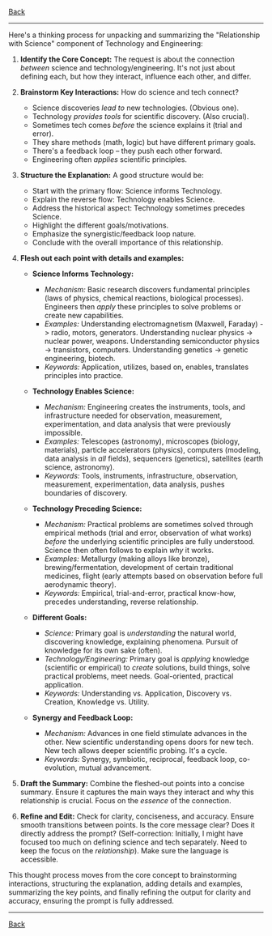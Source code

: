 [Back](README.md)

---

Here's a thinking process for unpacking and summarizing the "Relationship with Science" component of Technology and Engineering:

1.  **Identify the Core Concept:** The request is about the connection *between* science and technology/engineering. It's not just about defining each, but how they interact, influence each other, and differ.

2.  **Brainstorm Key Interactions:** How do science and tech connect?
    *   Science discoveries *lead to* new technologies. (Obvious one).
    *   Technology *provides tools* for scientific discovery. (Also crucial).
    *   Sometimes tech comes *before* the science explains it (trial and error).
    *   They share methods (math, logic) but have different primary goals.
    *   There's a feedback loop – they push each other forward.
    *   Engineering often *applies* scientific principles.

3.  **Structure the Explanation:** A good structure would be:
    *   Start with the primary flow: Science informs Technology.
    *   Explain the reverse flow: Technology enables Science.
    *   Address the historical aspect: Technology sometimes precedes Science.
    *   Highlight the different goals/motivations.
    *   Emphasize the synergistic/feedback loop nature.
    *   Conclude with the overall importance of this relationship.

4.  **Flesh out each point with details and examples:**

    *   **Science Informs Technology:**
        *   *Mechanism:* Basic research discovers fundamental principles (laws of physics, chemical reactions, biological processes). Engineers then *apply* these principles to solve problems or create new capabilities.
        *   *Examples:* Understanding electromagnetism (Maxwell, Faraday) -> radio, motors, generators. Understanding nuclear physics -> nuclear power, weapons. Understanding semiconductor physics -> transistors, computers. Understanding genetics -> genetic engineering, biotech.
        *   *Keywords:* Application, utilizes, based on, enables, translates principles into practice.

    *   **Technology Enables Science:**
        *   *Mechanism:* Engineering creates the instruments, tools, and infrastructure needed for observation, measurement, experimentation, and data analysis that were previously impossible.
        *   *Examples:* Telescopes (astronomy), microscopes (biology, materials), particle accelerators (physics), computers (modeling, data analysis in *all* fields), sequencers (genetics), satellites (earth science, astronomy).
        *   *Keywords:* Tools, instruments, infrastructure, observation, measurement, experimentation, data analysis, pushes boundaries of discovery.

    *   **Technology Preceding Science:**
        *   *Mechanism:* Practical problems are sometimes solved through empirical methods (trial and error, observation of what works) *before* the underlying scientific principles are fully understood. Science then often follows to explain *why* it works.
        *   *Examples:* Metallurgy (making alloys like bronze), brewing/fermentation, development of certain traditional medicines, flight (early attempts based on observation before full aerodynamic theory).
        *   *Keywords:* Empirical, trial-and-error, practical know-how, precedes understanding, reverse relationship.

    *   **Different Goals:**
        *   *Science:* Primary goal is *understanding* the natural world, discovering knowledge, explaining phenomena. Pursuit of knowledge for its own sake (often).
        *   *Technology/Engineering:* Primary goal is *applying* knowledge (scientific or empirical) to *create* solutions, build things, solve practical problems, meet needs. Goal-oriented, practical application.
        *   *Keywords:* Understanding vs. Application, Discovery vs. Creation, Knowledge vs. Utility.

    *   **Synergy and Feedback Loop:**
        *   *Mechanism:* Advances in one field stimulate advances in the other. New scientific understanding opens doors for new tech. New tech allows deeper scientific probing. It's a cycle.
        *   *Keywords:* Synergy, symbiotic, reciprocal, feedback loop, co-evolution, mutual advancement.

5.  **Draft the Summary:** Combine the fleshed-out points into a concise summary. Ensure it captures the main ways they interact and why this relationship is crucial. Focus on the *essence* of the connection.

6.  **Refine and Edit:** Check for clarity, conciseness, and accuracy. Ensure smooth transitions between points. Is the core message clear? Does it directly address the prompt? (Self-correction: Initially, I might have focused too much on defining science and tech separately. Need to keep the focus on the *relationship*). Make sure the language is accessible.

This thought process moves from the core concept to brainstorming interactions, structuring the explanation, adding details and examples, summarizing the key points, and finally refining the output for clarity and accuracy, ensuring the prompt is fully addressed.

---

[Back](README.md)
